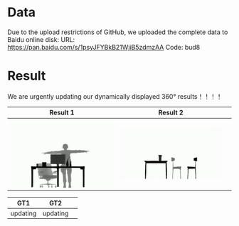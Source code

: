 

# Data

Due to the upload restrictions of GitHub, we uploaded the complete data to Baidu online disk:
URL: https://pan.baidu.com/s/1psyJFYBkB21WjiB5zdmzAA 
Code: bud8


# Result

We are urgently updating our dynamically displayed 360° results！！！！

| Result 1 | Result 2 |  |
|-------|-------|-----|
| ![result_1](result_1.gif) | ![result_2](result_2.gif) |  |

| GT1 | GT2 |  |
|-----|-----|-----|
| updating | updating |  |
